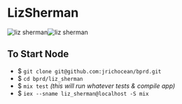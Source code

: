 # LizSherman
![liz sherman](https://cldup.com/LIpF0k5JDg.png)![liz sherman](https://cldup.com/eziHpctHuc.png)

## To Start Node

* $ `git clone git@github.com:jrichocean/bprd.git`
* $ `cd bprd/liz_sherman`
* $ `mix test` _(this will run whatever tests & compile app)_
* $ `iex --sname liz_sherman@localhost -S mix`
